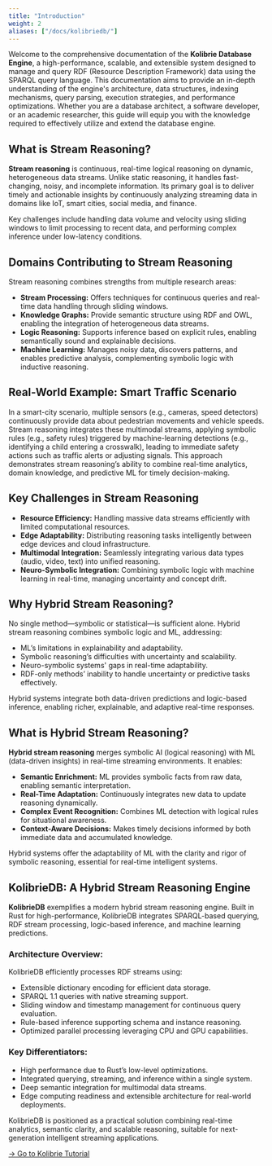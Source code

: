 ```yaml
---
title: "Introduction"
weight: 2
aliases: ["/docs/kolibriedb/"]
---
```


Welcome to the comprehensive documentation of the **Kolibrie Database Engine**, a high-performance, scalable, and extensible system designed to manage and query RDF (Resource Description Framework) data using the SPARQL query language. This documentation aims to provide an in-depth understanding of the engine's architecture, data structures, indexing mechanisms, query parsing, execution strategies, and performance optimizations. Whether you are a database architect, a software developer, or an academic researcher, this guide will equip you with the knowledge required to effectively utilize and extend the database engine.

## What is Stream Reasoning?

**Stream reasoning** is continuous, real-time logical reasoning on dynamic, heterogeneous data streams. Unlike static reasoning, it handles fast-changing, noisy, and incomplete information. Its primary goal is to deliver timely and actionable insights by continuously analyzing streaming data in domains like IoT, smart cities, social media, and finance.

Key challenges include handling data volume and velocity using sliding windows to limit processing to recent data, and performing complex inference under low-latency conditions.

## Domains Contributing to Stream Reasoning

Stream reasoning combines strengths from multiple research areas:

* **Stream Processing:** Offers techniques for continuous queries and real-time data handling through sliding windows.
* **Knowledge Graphs:** Provide semantic structure using RDF and OWL, enabling the integration of heterogeneous data streams.
* **Logic Reasoning:** Supports inference based on explicit rules, enabling semantically sound and explainable decisions.
* **Machine Learning:** Manages noisy data, discovers patterns, and enables predictive analysis, complementing symbolic logic with inductive reasoning.

## Real-World Example: Smart Traffic Scenario

In a smart-city scenario, multiple sensors (e.g., cameras, speed detectors) continuously provide data about pedestrian movements and vehicle speeds. Stream reasoning integrates these multimodal streams, applying symbolic rules (e.g., safety rules) triggered by machine-learning detections (e.g., identifying a child entering a crosswalk), leading to immediate safety actions such as traffic alerts or adjusting signals. This approach demonstrates stream reasoning’s ability to combine real-time analytics, domain knowledge, and predictive ML for timely decision-making.

## Key Challenges in Stream Reasoning

* **Resource Efficiency:** Handling massive data streams efficiently with limited computational resources.
* **Edge Adaptability:** Distributing reasoning tasks intelligently between edge devices and cloud infrastructure.
* **Multimodal Integration:** Seamlessly integrating various data types (audio, video, text) into unified reasoning.
* **Neuro-Symbolic Integration:** Combining symbolic logic with machine learning in real-time, managing uncertainty and concept drift.

## Why Hybrid Stream Reasoning?

No single method—symbolic or statistical—is sufficient alone. Hybrid stream reasoning combines symbolic logic and ML, addressing:

* ML’s limitations in explainability and adaptability.
* Symbolic reasoning’s difficulties with uncertainty and scalability.
* Neuro-symbolic systems' gaps in real-time adaptability.
* RDF-only methods’ inability to handle uncertainty or predictive tasks effectively.

Hybrid systems integrate both data-driven predictions and logic-based inference, enabling richer, explainable, and adaptive real-time responses.

## What is Hybrid Stream Reasoning?

**Hybrid stream reasoning** merges symbolic AI (logical reasoning) with ML (data-driven insights) in real-time streaming environments. It enables:

* **Semantic Enrichment:** ML provides symbolic facts from raw data, enabling semantic interpretation.
* **Real-Time Adaptation:** Continuously integrates new data to update reasoning dynamically.
* **Complex Event Recognition:** Combines ML detection with logical rules for situational awareness.
* **Context-Aware Decisions:** Makes timely decisions informed by both immediate data and accumulated knowledge.

Hybrid systems offer the adaptability of ML with the clarity and rigor of symbolic reasoning, essential for real-time intelligent systems.

## KolibrieDB: A Hybrid Stream Reasoning Engine

**KolibrieDB** exemplifies a modern hybrid stream reasoning engine. Built in Rust for high-performance, KolibrieDB integrates SPARQL-based querying, RDF stream processing, logic-based inference, and machine learning predictions.

### Architecture Overview:

KolibrieDB efficiently processes RDF streams using:

* Extensible dictionary encoding for efficient data storage.
* SPARQL 1.1 queries with native streaming support.
* Sliding window and timestamp management for continuous query evaluation.
* Rule-based inference supporting schema and instance reasoning.
* Optimized parallel processing leveraging CPU and GPU capabilities.

### Key Differentiators:

* High performance due to Rust’s low-level optimizations.
* Integrated querying, streaming, and inference within a single system.
* Deep semantic integration for multimodal data streams.
* Edge computing readiness and extensible architecture for real-world deployments.

KolibrieDB is positioned as a practical solution combining real-time analytics, semantic clarity, and scalable reasoning, suitable for next-generation intelligent streaming applications.

[→ Go to Kolibrie Tutorial](/kolibrie-tutorial/)